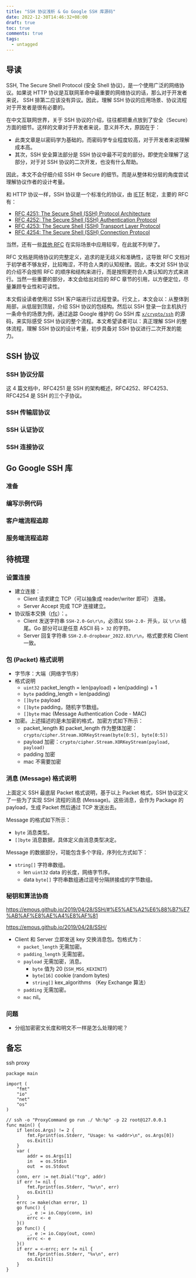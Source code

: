 ```yaml
---
title: "SSH 协议浅析 & Go Google SSH 库源码"
date: 2022-12-30T14:46:32+08:00
draft: true
toc: true
comments: true
tags:
  - untagged
---
```


## 导读

SSH, The Secure Shell Protocol (安全 Shell 协议)，是一个使用广泛的网络协议。如果说 HTTP 协议是互联网革命中最重要的网络协议的话，那么对于开发者来说， SSH 排第二应该没有异议。因此，理解 SSH 协议的应用场景、协议流程对于开发者是很有必要的。

在中文互联网世界，关于 SSH 协议的介绍，往往都把重点放到了安全（Secure）方面的细节。这样的文章对于开发者来说，意义并不大，原因在于：

* 此类文章是以密码学为基础的。而密码学专业程度较高，对于开发者来说理解成本高。
* 其次，SSH 安全算法部分是 SSH 协议中最不可变的部分。即使完全理解了这部分，对于对 SSH 协议的二次开发，也没有什么帮助。

因此，本文不会仔细介绍 SSH 中 Secure 的细节。而是从整体和分层的角度尝试理解协议作者的设计考量。

和 HTTP 协议一样，SSH 协议是一个标准化的协议，由 [IETF](https://www.ietf.org/) 制定，主要的 RFC 有：

* [RFC 4251: The Secure Shell (SSH) Protocol Architecture](https://www.rfc-editor.org/rfc/rfc4251)
* [RFC 4252: The Secure Shell (SSH) Authentication Protocol](https://www.rfc-editor.org/rfc/rfc4252)
* [RFC 4253: The Secure Shell (SSH) Transport Layer Protocol](https://www.rfc-editor.org/rfc/rfc4253)
* [RFC 4254: The Secure Shell (SSH) Connection Protocol](https://www.rfc-editor.org/rfc/rfc4254)

当然，还有一些[其他 RFC](https://www.omnisecu.com/tcpip/important-rfc-related-with-ssh.php) 在实际场景中应用较窄，在此就不列举了。

RFC 文档是网络协议的完整定义，追求的是无歧义和准确性，这导致 RFC 文档对于初学者不够友好，比较晦涩，不符合人类的认知规律。因此，本文对 SSH 协议的介绍不会按照 RFC 的顺序和结构来进行，而是按照更符合人类认知的方式来进行。当然一些重要的部分，本文会给出对应的 RFC 章节的引用，以方便定位，尽量兼顾专业性和可读性。

本文假设读者使用过 SSH 客户端进行过远程登录。行文上，本文会以：从整体到局部，从低层到顶层，介绍 SSH 协议的包结构。然后以 SSH 登录一台主机执行一条命令的场景为例，通过追踪 Google 维护的 Go SSH 库 [`x/crypto/ssh`](https://pkg.go.dev/golang.org/x/crypto/ssh) 的源码，来实际感受 SSH 协议的整个流程。本文希望读者可以：真正理解 SSH 的整体流程，理解 SSH 协议的设计考量，初步具备对 SSH 协议进行二次开发的能力。

## SSH 协议

### SSH 协议分层

这 4 篇文档中，RFC4251 是 SSH 的架构概述，RFC4252、RFC4253、RFC4254 是 SSH 的三个子协议。

### SSH 传输层协议

### SSH 认证协议

### SSH 连接协议

## Go Google SSH 库

### 准备

### 编写示例代码

### 客户端流程追踪

### 服务端流程追踪

## 待梳理

### 设置连接

* 建立连接：
    * Client 请求建立 TCP（可以抽象成 reader/writer 即可） 连接。
    * Server Accept 完成 TCP 连接建立。
* 协议版本交换（[rfc](https://www.rfc-editor.org/rfc/rfc4253#section-4.2)）：。
    * Client 发送字符串 `SSH-2.0-Go\r\n`，必须以 `SSH-2.0-` 开头，以 `\r\n` 结尾。Go 部分可以是任意 ASCII 码 `> 32` 的字符。
    * Server 回复字符串 `SSH-2.0-dropbear_2022.83\r\n`，格式要求和 Client 一致。

### 包 (Packet) 格式说明

* 字节序：大端（网络字节序）
* 格式说明
    * `uint32`    packet_length = len(payload) + len(padding) + 1
    * `byte`      padding_length = len(padding)
    * `[]byte`    payload
    * `[]byte`    padding，随机字节数组。
    * `[]byte`    mac (Message Authentication Code - MAC)
* 加密。上述描述的是未加密的格式，加密方式如下所示：
    * packet_length 和 packet_length 作为整体加密：`crypto/cipher.Stream.XORKeyStream(byte[0:5], byte[0:5])`
    * payload 加密：`crypto/cipher.Stream.XORKeyStream(payload, payload)`
    * padding 加密
    * mac 不需要加密

### 消息 (Message) 格式说明

上面定义 SSH 最底层 Packet 格式说明，基于以上 Packet 格式，SSH 协议定义了一些为了实现 SSH 流程的消息 (Message)。这些消息，会作为 Package 的 payload，生成 Packet 然后通过 TCP 发送出去。

Message 的格式如下所示：

* `byte`      消息类型。
* `[]byte`    消息数据，具体定义由消息类型决定。

Message 的数据部分，可能包含多个字段，序列化方式如下：

* `string[]` 字符串数组。
    * len `uint32` data 的长度，网络字节序。
    * data `byte[]` 字符串数组通过逗号分隔拼接成的字节数组。

### 秘钥和算法协商

https://emous.github.io/2019/04/28/SSH/#%E5%AE%A2%E6%88%B7%E7%AB%AF%E8%AE%A4%E8%AF%81

https://emous.github.io/2019/04/28/SSH/

* Client 和 Server 立即发送 key 交换消息包。包格式为：
    * `packet_length` 无需加密。
    * `padding_length` 无需加密。
    * `payload` 无需加密，消息。
        * `byte`         值为 20 (`SSH_MSG_KEXINIT`)
        * `byte[16]`     cookie (random bytes)
        * `string[]`     kex_algorithms （Key Exchange 算法）
    * `padding` 无需加密。
    * `mac` nil。

### 问题

* 分组加密密文长度和明文不一样是怎么处理的呢？

## 备忘

ssh proxy

```
package main

import (
	"fmt"
	"io"
	"net"
	"os"
)

// ssh -o "ProxyCommand go run ./ %h:%p" -p 22 root@127.0.0.1
func main() {
	if len(os.Args) != 2 {
		fmt.Fprintf(os.Stderr, "Usage: %s <addr>\n", os.Args[0])
		os.Exit(1)
	}
	var (
		addr = os.Args[1]
		in   = os.Stdin
		out  = os.Stdout
	)
	conn, err := net.Dial("tcp", addr)
	if err != nil {
		fmt.Fprintf(os.Stderr, "%v\n", err)
		os.Exit(1)
	}
	errc := make(chan error, 1)
	go func() {
		_, e := io.Copy(conn, in)
		errc <- e
	}()
	go func() {
		_, e := io.Copy(out, conn)
		errc <- e
	}()
	if err = <-errc; err != nil {
		fmt.Fprintf(os.Stderr, "%v\n", err)
		os.Exit(1)
	}
}
```
